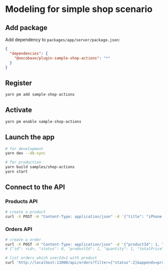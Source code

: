 # Modeling for simple shop scenario

## Add package

Add dependency to `packages/app/server/package.json`:

```json
{
  "dependencies": {
    "@nocobase/plugin-sample-shop-actions": "*"
  }
}
```

## Register

```ts
yarn pm add sample-shop-actions
```

## Activate

```bash
yarn pm enable sample-shop-actions
```

## Launch the app

```bash
# for development
yarn dev --db-sync

# for production
yarn build samples/shop-actions
yarn start
```

## Connect to the API

### Products API

```bash
# create a product
curl -X POST -H "Content-Type: application/json" -d '{"title": "iPhone 14 Pro", "price": 7999, "enabled": true, "inventory": 1}' "http://localhost:13000/api/products"
```

### Orders API

```bash
# create a order
curl -X POST -H "Content-Type: application/json" -d '{"productId": 1, "quantity": 1, "totalPrice": 0, "userId": 2}' 'http://localhost:13000/api/orders'
# {"id": <id>, "status": 0, "productId": 1, "quantity": 1, "totalPrice": 7999, "userId": 1}

# list orders which userId=1 with product
curl 'http://localhost:13000/api/orders?filter={"status":2}&appends=product'
```
